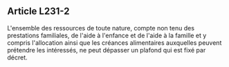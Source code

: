 ## Article L231-2

L'ensemble des ressources de toute nature, compte non tenu des prestations familiales, de l'aide à l'enfance
et de l'aide à la famille et y compris l'allocation ainsi que les créances alimentaires auxquelles peuvent
prétendre les intéressés, ne peut dépasser un plafond qui est fixé par décret.

